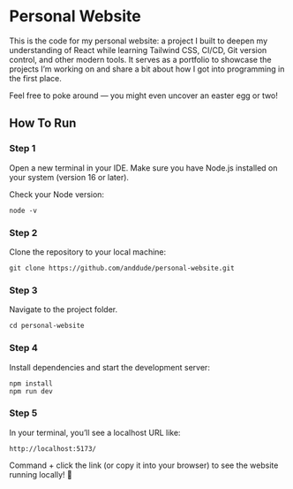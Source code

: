 # Personal Website

This is the code for my personal website: a project I built to deepen my understanding of React while learning Tailwind CSS, CI/CD, Git version control, and other modern tools. It serves as a portfolio to showcase the projects I’m working on and share a bit about how I got into programming in the first place.

Feel free to poke around — you might even uncover an easter egg or two!

## How To Run

### Step 1
Open a new terminal in your IDE. Make sure you have Node.js installed on your system (version 16 or later).

Check your Node version:
```
node -v 
```

### Step 2
Clone the repository to your local machine:
```
git clone https://github.com/anddude/personal-website.git
```

### Step 3
Navigate to the project folder.
```
cd personal-website
```

### Step 4
Install dependencies and start the development server:
```
npm install 
npm run dev
```

### Step 5 
In your terminal, you’ll see a localhost URL like:
```
http://localhost:5173/
```

Command + click the link (or copy it into your browser) to see the website running locally! 🎉

